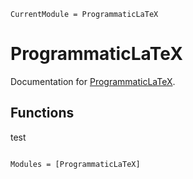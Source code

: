 ```@meta
CurrentModule = ProgrammaticLaTeX
```

# ProgrammaticLaTeX

Documentation for [ProgrammaticLaTeX](https://github.com/joshniemela/ProgrammaticLaTeX.jl).

## Functions
test

```@index
```

```@autodocs
Modules = [ProgrammaticLaTeX]
```
